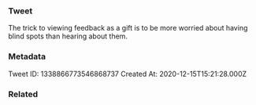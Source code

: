 ### Tweet
The trick to viewing feedback as a gift is to be more worried about having blind spots than hearing about them.

### Metadata
Tweet ID: 1338866773546868737
Created At: 2020-12-15T15:21:28.000Z

### Related

